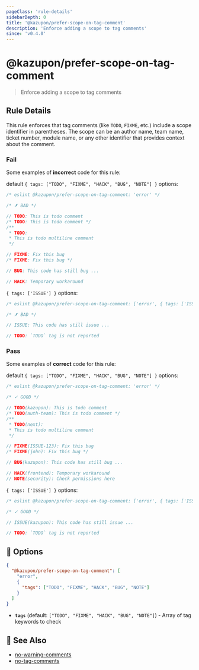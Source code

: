 ```yaml
---
pageClass: 'rule-details'
sidebarDepth: 0
title: '@kazupon/prefer-scope-on-tag-comment'
description: 'Enforce adding a scope to tag comments'
since: 'v0.4.0'
---
```


# @kazupon/prefer-scope-on-tag-comment

> Enforce adding a scope to tag comments

## Rule Details

This rule enforces that tag comments (like `TODO`, `FIXME`, etc.) include a scope identifier in parentheses. The scope can be an author name, team name, ticket number, module name, or any other identifier that provides context about the comment.

### Fail

Some examples of **incorrect** code for this rule:

<eslint-code-block>

default `{ tags: ["TODO", "FIXME", "HACK", "BUG", "NOTE"] }` options:

<!-- eslint-skip -->

```js
/* eslint @kazupon/prefer-scope-on-tag-comment: 'error' */

/* ✗ BAD */

// TODO: This is todo comment
/* TODO: This is todo comment */
/**
 * TODO:
 * This is todo multiline comment
 */

// FIXME: Fix this bug
/* FIXME: Fix this bug */

// BUG: This code has still bug ...

// HACK: Temporary workaround
```

`{ tags: ['ISSUE'] }` options:

<!-- eslint-skip -->

```js
/* eslint @kazupon/prefer-scope-on-tag-comment: ['error', { tags: ['ISSUE'] }] */

/* ✗ BAD */

// ISSUE: This code has still issue ...

// TODO: `TODO` tag is not reported
```

</eslint-code-block>

### Pass

Some examples of **correct** code for this rule:

<eslint-code-block>

default `{ tags: ["TODO", "FIXME", "HACK", "BUG", "NOTE"] }` options:

<!-- eslint-skip -->

```js
/* eslint @kazupon/prefer-scope-on-tag-comment: 'error' */

/* ✓ GOOD */

// TODO(kazupon): This is todo comment
/* TODO(auth-team): This is todo comment */
/**
 * TODO(next):
 * This is todo multiline comment
 */

// FIXME(ISSUE-123): Fix this bug
/* FIXME(john): Fix this bug */

// BUG(kazupon): This code has still bug ...

// HACK(frontend): Temporary workaround
// NOTE(security): Check permissions here
```

`{ tags: ['ISSUE'] }` options:

<!-- eslint-skip -->

```js
/* eslint @kazupon/prefer-scope-on-tag-comment: ['error', { tags: ['ISSUE'] }] */

/* ✓ GOOD */

// ISSUE(kazupon): This code has still issue ...

// TODO: `TODO` tag is not reported
```

</eslint-code-block>

## 🔧 Options

```json
{
  "@kazupon/prefer-scope-on-tag-comment": [
    "error",
    {
      "tags": ["TODO", "FIXME", "HACK", "BUG", "NOTE"]
    }
  ]
}
```

- **`tags`** (default: `["TODO", "FIXME", "HACK", "BUG", "NOTE"]`) - Array of tag keywords to check

## 🔗 See Also

- [no-warning-comments](https://eslint.org/docs/latest/rules/no-warning-comments)
- [no-tag-comments](./no-tag-comments.md)
